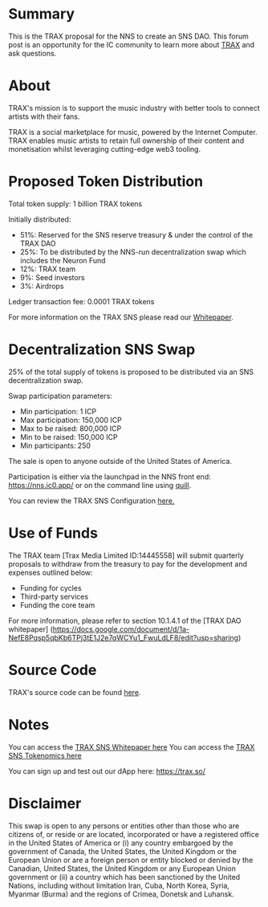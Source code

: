 # Summary

This is the TRAX proposal for the NNS to create an SNS DAO. This forum post is an opportunity for the IC community to learn more about [TRAX](https://trax.so) and ask questions.

# About
TRAX's mission is to support the music industry with better tools to connect artists with their fans.

TRAX is a social marketplace for music, powered by the Internet Computer. TRAX enables music artists to retain full ownership of their content and monetisation whilst leveraging cutting-edge web3 tooling. 


# Proposed Token Distribution

Total token supply: 1 billion TRAX tokens

Initially distributed:

- 51%: Reserved for the SNS reserve treasury & under the control of the TRAX DAO
- 25%: To be distributed by the NNS-run decentralization swap which includes the Neuron Fund
- 12%: TRAX team
- 9%: Seed investors 
- 3%: Airdrops

Ledger transaction fee: 0.0001 TRAX tokens

For more information on the TRAX SNS please read our [Whitepaper](https://docs.google.com/document/d/1a-NefE8Pqsp5qbKb6TPj3tE1J2e7qWCYu1_FwuLdLF8/edit?usp=sharing).

# Decentralization SNS Swap

25% of the total supply of tokens is proposed to be distributed via an SNS decentralization swap. 

Swap participation parameters:

- Min participation: 1 ICP
- Max participation: 150,000 ICP
- Max to be raised: 800,000 ICP
- Min to be raised: 150,000 ICP
- Min participants: 250

The sale is open to anyone outside of the United States of America. 

Participation is either via the launchpad in the NNS front end: https://nns.ic0.app/ or on the command line using [quill](https://wiki.internetcomputer.org/wiki/How-To:_Participate_in_the_SNS_decentralization_sale_via_quill).

You can review the TRAX SNS Configuration [here.](https://docs.google.com/spreadsheets/d/171YTZD6d6-BfWjni3WWaB75iwZRvqNqy87sJcu4f20M/edit?usp=sharing)



# Use of Funds

The TRAX team [Trax Media Limited ID:14445558] will submit quarterly proposals to withdraw from the treasury to pay for the development and expenses outlined below:

- Funding for cycles
- Third-party services
- Funding the core team

For more information, please refer to section 10.1.4.1 of the [TRAX DAO whitepaper] (https://docs.google.com/document/d/1a-NefE8Pqsp5qbKb6TPj3tE1J2e7qWCYu1_FwuLdLF8/edit?usp=sharing)


# Source Code

TRAX's source code can be found [here](https://github.com/onlyontrax/TraxDAO).

# Notes

You can access the [TRAX SNS Whitepaper here](https://docs.google.com/document/d/1a-NefE8Pqsp5qbKb6TPj3tE1J2e7qWCYu1_FwuLdLF8/edit?usp=sharing)
You can access the [TRAX SNS Tokenomics here](https://docs.google.com/spreadsheets/d/171YTZD6d6-BfWjni3WWaB75iwZRvqNqy87sJcu4f20M/edit?usp=sharing)

You can sign up and test out our dApp here: https://trax.so/

# Disclaimer

This swap is open to any persons or entities other than those who are citizens of, or reside or are located, incorporated or have a registered office in the United States of America or (i) any country embargoed by the government of Canada, the United States, the United Kingdom or the European Union or are a foreign person or entity blocked or denied by the Canadian, United States, the United Kingdom or any European Union government or (ii) a country which has been sanctioned by the United Nations, including without limitation Iran, Cuba, North Korea, Syria, Myanmar (Burma) and the regions of Crimea, Donetsk and Luhansk.